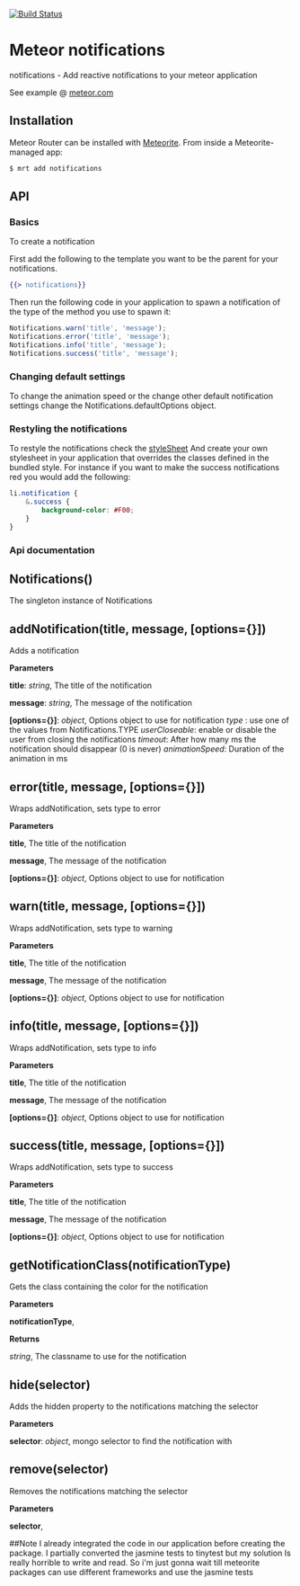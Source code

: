 [![Build Status](https://secure.travis-ci.org/gfk-ba/meteor-notifications.png)](http://travis-ci.org/gfk-ba/meteor-notifications)

# Meteor notifications

notifications - Add reactive notifications to your meteor application

See example @ [meteor.com](http://notifications-example.meteor.com/)

## Installation

Meteor Router can be installed with [Meteorite](https://github.com/oortcloud/meteorite/). From inside a Meteorite-managed app:

``` sh
$ mrt add notifications
```

## API

### Basics

To create a notification

First add the following to the template you want to be the parent for your notifications.
``` handlebars
{{> notifications}}
```


Then run the following code in your application to spawn a notification of the type of the method you use to spawn it:
``` javascript
Notifications.warn('title', 'message');
Notifications.error('title', 'message');
Notifications.info('title', 'message');
Notifications.success('title', 'message');
```

### Changing default settings

To change the animation speed or the change other default notification settings change the Notifications.defaultOptions object.

### Restyling the notifications
To restyle the notifications check the [styleSheet](https://github.com/gfk-ba/meteor-notifications/blob/master/notifications.less)
And create your own stylesheet in your application that overrides the classes defined in the bundled style. For instance if you want to make the success notifications red you would add the following:

``` css
li.notification {
    &.success {
        background-color: #F00;
    }
}
```

### Api documentation

Notifications()
---------------
The singleton instance of Notifications


addNotification(title, message, \[options={}\])
-----------------------------------------------
Adds a notification


**Parameters**

**title**:  *string*,  The title of the notification

**message**:  *string*,  The message of the notification

**[options={}]**:  *object*,  Options object to use for notification
        *type* : use one of the values from Notifications.TYPE
        *userCloseable*: enable or disable the user from closing the notifications
        *timeout*: After how many ms the notification should disappear (0 is never)
        *animationSpeed*: Duration of the animation in ms


error(title, message, \[options={}\])
-------------------------------------
Wraps addNotification, sets type to error


**Parameters**

**title**,  The title of the notification

**message**,  The message of the notification

**[options={}]**:  *object*,  Options object to use for notification

warn(title, message, \[options={}\])
------------------------------------
Wraps addNotification, sets type to warning


**Parameters**

**title**,  The title of the notification

**message**,  The message of the notification

**[options={}]**:  *object*,  Options object to use for notification

info(title, message, \[options={}\])
------------------------------------
Wraps addNotification, sets type to info


**Parameters**

**title**,  The title of the notification

**message**,  The message of the notification

**[options={}]**:  *object*,  Options object to use for notification

success(title, message, \[options={}\])
---------------------------------------
Wraps addNotification, sets type to success


**Parameters**

**title**,  The title of the notification

**message**,  The message of the notification

**[options={}]**:  *object*,  Options object to use for notification

getNotificationClass(notificationType)
--------------------------------------
Gets the class containing the color for the notification


**Parameters**

**notificationType**,


**Returns**

*string*,  The classname to use for the notification

hide(selector)
---------
Adds the hidden property to the notifications matching the selector


**Parameters**

**selector**:  *object*,  mongo selector to find the notification with

remove(selector)
----------------
Removes the notifications matching the selector


**Parameters**

**selector**,

##Note
I already integrated the code in our application before creating the package. I partially converted the jasmine tests to tinytest but my solution
Is really horrible to write and read. So i'm just gonna wait till meteorite packages can use different frameworks and use the jasmine tests
